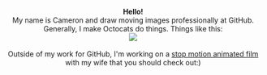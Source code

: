 <p align="center">
  <b> Hello! </b> <br> 
  My name is Cameron and draw moving images professionally at GitHub. Generally, I make Octocats do things. Things like this: <br>
  <img src="https://user-images.githubusercontent.com/19292210/88347096-c067a980-ccfe-11ea-8a06-bdaf552fee06.gif"></img>
  <br>
  <br>
  Outside of my work for GitHub, I'm working on a <a href="www.instagram.com/wowshortfilm"> stop motion animated film </a> with my wife that you should check out:)

